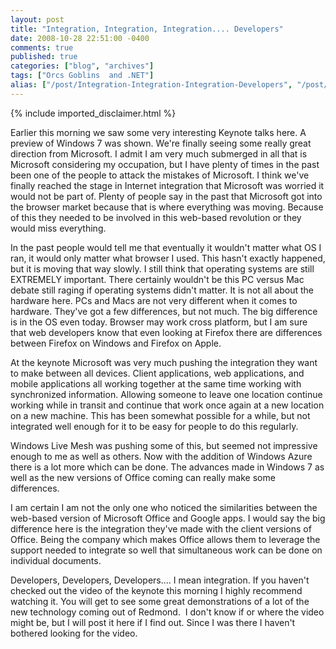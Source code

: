 ```yaml
---
layout: post
title: "Integration, Integration, Integration.... Developers"
date: 2008-10-28 22:51:00 -0400
comments: true
published: true
categories: ["blog", "archives"]
tags: ["Orcs Goblins  and .NET"]
alias: ["/post/Integration-Integration-Integration-Developers", "/post/integration-integration-integration-developers"]
---
```

<!-- more -->
{% include imported_disclaimer.html %}
<p>Earlier this morning we saw some very interesting Keynote talks here. A preview of Windows 7 was shown. We're finally seeing some really great direction from Microsoft. I admit I am very much submerged in all that is Microsoft considering my occupation, but I have plenty of times in the past been one of the people to attack the mistakes of Microsoft. I think we've finally reached the stage in Internet integration that Microsoft was worried it would not be part of. Plenty of people say in the past that Microsoft got into the browser market because that is where everything was moving. Because of this they needed to be involved in this web-based revolution or they would miss everything.</p>
<p>In the past people would tell me that eventually it wouldn't matter what OS I ran, it would only matter what browser I used. This hasn't exactly happened, but it is moving that way slowly. I still think that operating systems are still EXTREMELY important. There certainly wouldn't be this PC versus Mac debate still raging if operating systems didn't matter. It is not all about the hardware here. PCs and Macs are not very different when it comes to hardware. They've got a few differences, but not much. The big difference is in the OS even today. Browser may work cross platform, but I am sure that web developers know that even looking at Firefox there are differences between Firefox on Windows and Firefox on Apple.</p>
<p>At the keynote Microsoft was very much pushing the integration they want to make between all devices. Client applications, web applications, and mobile applications all working together at the same time working with synchronized information. Allowing someone to leave one location continue working while in transit and continue that work once again at a new location on a new machine. This has been somewhat possible for a while, but not integrated well enough for it to be easy for people to do this regularly.</p>
<p>Windows Live Mesh was pushing some of this, but seemed not impressive enough to me as well as others. Now with the addition of Windows Azure there is a lot more which can be done. The advances made in Windows 7 as well as the new versions of Office coming can really make some differences.</p>
<p>I am certain I am not the only one who noticed the similarities between the web-based version of Microsoft Office and Google apps. I would say the big difference here is the integration they've made with the client versions of Office. Being the company which makes Office allows them to leverage the support needed to integrate so well that simultaneous work can be done on individual documents.</p>
<p>Developers, Developers, Developers.... I mean integration. If you haven't checked out the video of the keynote this morning I highly recommend watching it. You will get to see some great demonstrations of a lot of the new technology coming out of Redmond.&nbsp; I don't know if or where the video might be, but I will post it here if I find out. Since I was there I haven't bothered looking for the video.</p>
